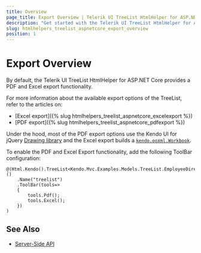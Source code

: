 ```yaml
---
title: Overview
page_title: Export Overview | Telerik UI TreeList HtmlHelper for ASP.NET Core
description: "Get started with the Telerik UI TreeList HtmlHelper for ASP.NET Core and learn how to configure its export functionality."
slug: htmlhelpers_treelist_aspnetcore_export_overview
position: 1
---
```


# Export Overview

By default, the Telerik UI TreeList HtmlHelper for ASP.NET Core provides a PDF and Excel export functionality.

For more information about the available export options of the TreeList, refer to the articles on:

* [Excel export]({% slug htmlhelpers_treelist_aspnetcore_excelexport %})
* [PDF export]({% slug htmlhelpers_treelist_aspnetcore_pdfexport %})

Under the hood, most of the PDF export options use the Kendo UI for jQuery [Drawing library](https://docs.telerik.com/kendo-ui/framework/drawing/overview) and the Excel export builds a [`kendo.ooxml.Workbook`](https://docs.telerik.com/kendo-ui/api/javascript/ooxml/workbook).

To enable the PDF and Excel Export functionality, add the following ToolBar configuration:

    @(Html.Kendo().TreeList<Kendo.Mvc.Examples.Models.TreeList.EmployeeDirectoryModel>()
        .Name("treelist")
        .ToolBar(tools=>
        {
            tools.Pdf();
            tools.Excel();
        })
    )

## See Also

* [Server-Side API](/api/treelist)
